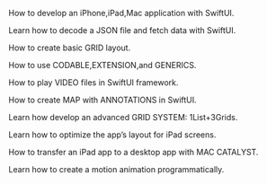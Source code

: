 How to develop an iPhone,iPad,Mac application with SwiftUI.

Learn how to decode a JSON file and fetch data with SwiftUI.

How to create basic GRID layout.

How to use CODABLE,EXTENSION,and GENERICS.

How to play VIDEO files in SwiftUI framework.

How to create MAP with ANNOTATIONS in SwiftUI.

Learn how develop an advanced GRID SYSTEM: 1List+3Grids.

Learn how to optimize the app’s layout for iPad screens.

How to transfer an iPad app to a desktop app with MAC CATALYST.

Learn how to create a motion animation programmatically.
